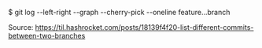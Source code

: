 $ git log --left-right --graph --cherry-pick --oneline feature...branch

Source: https://til.hashrocket.com/posts/18139f4f20-list-different-commits-between-two-branches
